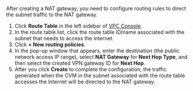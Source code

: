 After creating a NAT gateway, you need to configure routing rules to direct the subnet traffic to the NAT gateway.
1. Click **Route Table** in the left sidebar of [VPC Console](https://console.cloud.tencent.com/vpc/vpc?rid=1).
2. In the route table list, click the route table ID/name associated with the subnet that needs to access the internet.
3. Click **+ New routing policies**.
4. In the pop-up window that appears, enter the destination (the public network access IP range), select **NAT Gateway** for **Next Hop Type**, and then select the created VPN gateway ID for **Next Hop**.
5. After you click **Create** to complete the configuration, the traffic generated when the CVM in the subnet associated with the route table accesses the Internet will be directed to the NAT gateway.
